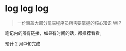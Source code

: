 # log log log

> 一份涵盖大部分前端程序员所需要掌握的核心知识 WIP

笔记内的所有链接，如果有时间的话，都推荐看看。

预计 2 月中旬完成

<!-- <img src="https://github.com/limichange/log-log-log/blob/master/images/avatar.jpg?raw=true" alt="avatar" width="300"/> -->
